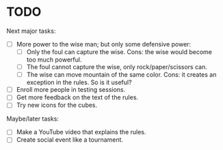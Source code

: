 # TODO
Next major tasks:

- [ ] More power to the wise man; but only some defensive power:
  - [ ] Only the foul can capture the wise. Cons: the wise would become too much powerful.
  - [ ] The foul cannot capture the wise, only rock/paper/scissors can.
  - [ ] The wise can move mountain of the same color. Cons: it creates an exception in the rules. So is it useful?
- [ ] Enroll more people in testing sessions.
- [ ] Get more feedback on the text of the rules.
- [ ] Try new icons for the cubes.

Maybe/later tasks:

- [ ] Make a YouTube video that explains the rules.
- [ ] Create social event like a tournament.
